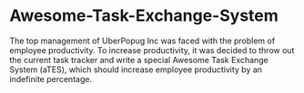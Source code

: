 # Awesome-Task-Exchange-System
The top management of UberPopug Inc was faced with the problem of employee productivity. To increase productivity, it was decided to throw out the current task tracker and write a special Awesome Task Exchange System (aTES), which should increase employee productivity by an indefinite percentage.
